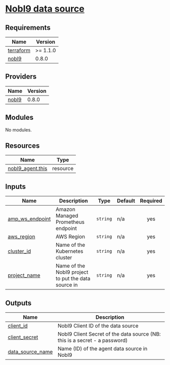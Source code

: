# [Nobl9 data source](https://docs.nobl9.com/Sources/)

<!-- BEGIN_TF_DOCS -->
## Requirements

| Name | Version |
|------|---------|
| <a name="requirement_terraform"></a> [terraform](#requirement\_terraform) | >= 1.1.0 |
| <a name="requirement_nobl9"></a> [nobl9](#requirement\_nobl9) | 0.8.0 |

## Providers

| Name | Version |
|------|---------|
| <a name="provider_nobl9"></a> [nobl9](#provider\_nobl9) | 0.8.0 |

## Modules

No modules.

## Resources

| Name | Type |
|------|------|
| [nobl9_agent.this](https://registry.terraform.io/providers/nobl9/nobl9/0.8.0/docs/resources/agent) | resource |

## Inputs

| Name | Description | Type | Default | Required |
|------|-------------|------|---------|:--------:|
| <a name="input_amp_ws_endpoint"></a> [amp\_ws\_endpoint](#input\_amp\_ws\_endpoint) | Amazon Managed Prometheus endpoint | `string` | n/a | yes |
| <a name="input_aws_region"></a> [aws\_region](#input\_aws\_region) | AWS Region | `string` | n/a | yes |
| <a name="input_cluster_id"></a> [cluster\_id](#input\_cluster\_id) | Name of the Kubernetes cluster | `string` | n/a | yes |
| <a name="input_project_name"></a> [project\_name](#input\_project\_name) | Name of the Nobl9 project to put the data source in | `string` | n/a | yes |

## Outputs

| Name | Description |
|------|-------------|
| <a name="output_client_id"></a> [client\_id](#output\_client\_id) | Nobl9 Client ID of the data source |
| <a name="output_client_secret"></a> [client\_secret](#output\_client\_secret) | Nobl9 Client Secret of the data source (NB: this is a secret - a password) |
| <a name="output_data_source_name"></a> [data\_source\_name](#output\_data\_source\_name) | Name (ID) of the agent data source in Nobl9 |
<!-- END_TF_DOCS -->
